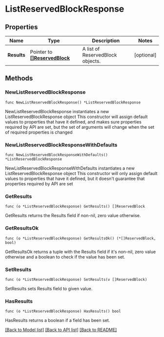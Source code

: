 # ListReservedBlockResponse

## Properties

Name | Type | Description | Notes
------------ | ------------- | ------------- | -------------
**Results** | Pointer to [**[]ReservedBlock**](ReservedBlock.md) | A list of ReservedBlock objects. | [optional] 

## Methods

### NewListReservedBlockResponse

`func NewListReservedBlockResponse() *ListReservedBlockResponse`

NewListReservedBlockResponse instantiates a new ListReservedBlockResponse object
This constructor will assign default values to properties that have it defined,
and makes sure properties required by API are set, but the set of arguments
will change when the set of required properties is changed

### NewListReservedBlockResponseWithDefaults

`func NewListReservedBlockResponseWithDefaults() *ListReservedBlockResponse`

NewListReservedBlockResponseWithDefaults instantiates a new ListReservedBlockResponse object
This constructor will only assign default values to properties that have it defined,
but it doesn't guarantee that properties required by API are set

### GetResults

`func (o *ListReservedBlockResponse) GetResults() []ReservedBlock`

GetResults returns the Results field if non-nil, zero value otherwise.

### GetResultsOk

`func (o *ListReservedBlockResponse) GetResultsOk() (*[]ReservedBlock, bool)`

GetResultsOk returns a tuple with the Results field if it's non-nil, zero value otherwise
and a boolean to check if the value has been set.

### SetResults

`func (o *ListReservedBlockResponse) SetResults(v []ReservedBlock)`

SetResults sets Results field to given value.

### HasResults

`func (o *ListReservedBlockResponse) HasResults() bool`

HasResults returns a boolean if a field has been set.


[[Back to Model list]](../README.md#documentation-for-models) [[Back to API list]](../README.md#documentation-for-api-endpoints) [[Back to README]](../README.md)


